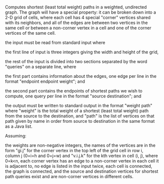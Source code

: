 Computes shortest (least total weight) paths in a weighted, undirected graph. The graph will have a special property: it can be broken down into a 2-D grid of cells, where each cell has 4 special "corner" vertices shared with its neighbors, and all of the edges are between two vertices in the same cell or between a non-corner vertex in a cell and one of the corner vertices of the same cell.


the input must be read from standard input where

the first line of input is three integers giving the width and height of the grid,

the rest of the input is divided into two sections separated by the word "queries" on a separate line, where

the first part contains information about the edges, one edge per line in the format "endpoint endpoint weight"; and

the second part contains the endpoints of shortest paths we wish to compute, one query per line in the format "source destination"; and

the output must be written to standard output in the format "weight path" where "weight" is the total weight of a shortest (least total weight) path from the source to the destination, and "path" is the list of vertices on that path given by name in order from source to destination in the same format as a Java list.

Assuming:

the weights are non-negative integers,
the names of the vertices are in the form "gi.j" for the corner vertex in the top left of the grid cell in row i, column j (0=i=h and 0=j=w) and "v.i.j.k" for the kth vertex in cell (i, j), where 0=k<n,
each corner vertex has an edge to a non-corner vertex in each cell it is adjacent to,
no edge is listed in the input twice,
each cell is connected,
the graph is connected, and
the source and destination vertices for shortest path queries exist and are non-corner vertices in different cells.

